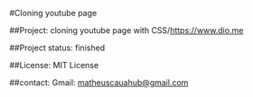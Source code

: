 #Cloning youtube page

##Project: cloning youtube page with CSS/https://www.dio.me

##Project status: finished

##License: MIT License

##contact: Gmail: matheuscauahub@gmail.com
